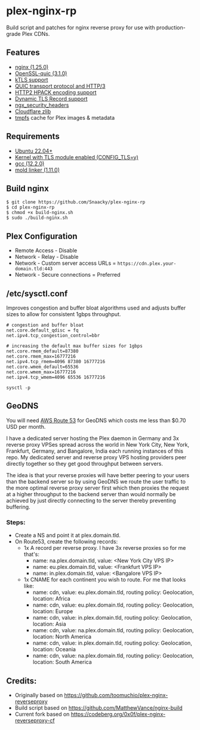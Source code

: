 # plex-nginx-rp

Build script and patches for nginx reverse proxy for use with production-grade Plex CDNs.

## Features
* [nginx (1.25.0)](https://hg.nginx.org/nginx/rev/release-1.25.0)
* [OpenSSL-quic (3.1.0)](https://github.com/quictls/openssl)
* [kTLS support](https://www.nginx.com/blog/improving-nginx-performance-with-kernel-tls)
* [QUIC transport protocol and HTTP/3](https://www.nginx.com/blog/introducing-technology-preview-nginx-support-for-quic-http-3/)
* [HTTP2 HPACK encoding support](https://blog.cloudflare.com/hpack-the-silent-killer-feature-of-http-2/)
* [Dynamic TLS Record support](https://blog.cloudflare.com/optimizing-tls-over-tcp-to-reduce-latency/)
* [ngx_security_headers](https://github.com/GetPageSpeed/ngx_security_headers)
* [Cloudflare zlib](https://github.com/cloudflare/zlib)
* [tmpfs](https://en.wikipedia.org/wiki/Tmpfs) cache for Plex images & metadata

## Requirements
* [Ubuntu 22.04+](https://ubuntu.com/)
* [Kernel with TLS module enabled (CONFIG_TLS=y)](https://www.nginx.com/blog/improving-nginx-performance-with-kernel-tls)
* [gcc (12.2.0)](https://gcc.gnu.org/)
* [mold linker (1.11.0)](https://github.com/rui314/mold)

## Build nginx
```
$ git clone https://github.com/Snaacky/plex-nginx-rp
$ cd plex-nginx-rp
$ chmod +x build-nginx.sh
$ sudo ./build-nginx.sh
```

## Plex Configuration
* Remote Access - Disable
* Network - Relay - Disable
* Network - Custom server access URLs = `https://cdn.plex.your-domain.tld:443`
* Network - Secure connections = Preferred

## /etc/sysctl.conf
Improves congestion and buffer bloat algorithms used and adjusts buffer sizes to allow for consistent 1gbps throughput.

```
# congestion and buffer bloat
net.core.default_qdisc = fq
net.ipv4.tcp_congestion_control=bbr

# increasing the default max buffer sizes for 1gbps
net.core.rmem_default=87380
net.core.rmem_max=16777216
net.ipv4.tcp_rmem=4096 87380 16777216
net.core.wmem_default=65536
net.core.wmem_max=16777216
net.ipv4.tcp_wmem=4096 65536 16777216
```
`sysctl -p`

## GeoDNS

You will need [AWS Route 53](https://aws.amazon.com/route53/) for GeoDNS which costs me less than $0.70 USD per month.

I have a dedicated server hosting the Plex daemon in Germany and 3x reverse proxy VPSes spread across the world in New York City, New York, Frankfurt, Germany, and Bangalore, India each running instances of this repo. My dedicated server and reverse proxy VPS hosting providers peer directly together so they get good throughput between servers. 

The idea is that your reverse proxies will have better peering to your users than the backend server so by using GeoDNS we route the user traffic to the more optimal reverse proxy server first which then proxies the request at a higher throughput to the backend server than would normally be achieved by just directly connecting to the server thereby preventing buffering.

### Steps:
* Create a NS and point it at plex.domain.tld.
* On Route53, create the following records:
  * 1x A record per reverse proxy. I have 3x reverse proxies so for me that's:
    * name: na.plex.domain.tld, value: \<New York City VPS IP>
    * name: eu.plex.domain.tld, value: \<Frankfurt VPS IP>
    * name: in.plex.domain.tld, value: \<Bangalore VPS IP>
  * 1x CNAME for each continent you wish to route. For me that looks like:
    * name: cdn, value: eu.plex.domain.tld, routing policy: Geolocation, location: Africa
    * name: cdn, value: eu.plex.domain.tld, routing policy: Geolocation, location: Europe
    * name: cdn, value: in.plex.domain.tld, routing policy: Geolocation, location: Asia
    * name: cdn, value: na.plex.domain.tld, routing policy: Geolocation, location: North America
    * name: cdn, value: in.plex.domain.tld, routing policy: Geolocation, location: Oceania
    * name: cdn, value: na.plex.domain.tld, routing policy: Geolocation, location: South America

## Credits:
 * Originally based on https://github.com/toomuchio/plex-nginx-reverseproxy
 * Build script based on https://github.com/MatthewVance/nginx-build
 * Current fork based on https://codeberg.org/0x0f/plex-nginx-reverseproxy-cf

